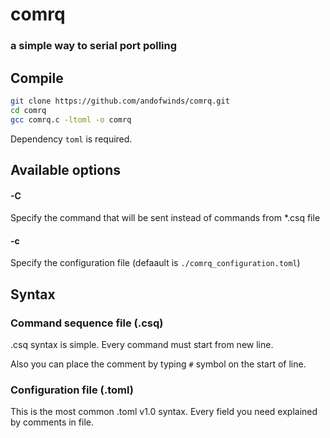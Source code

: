 # comrq
### a simple way to serial port polling

## Compile
```bash
git clone https://github.com/andofwinds/comrq.git
cd comrq
gcc comrq.c -ltoml -o comrq
```

Dependency `toml` is required.

## Available options
#### -C
Specify the command that will be sent instead of commands from *.csq file

#### -c
Specify the configuration file (defaault is `./comrq_configuration.toml`)


## Syntax

### Command sequence file (.csq)
.csq syntax is simple.
Every command must start from new line.

Also you can place the comment by typing `#` symbol on the start of line.

### Configuration file (.toml)
This is the most common .toml v1.0 syntax. Every field you need explained by comments in file.
